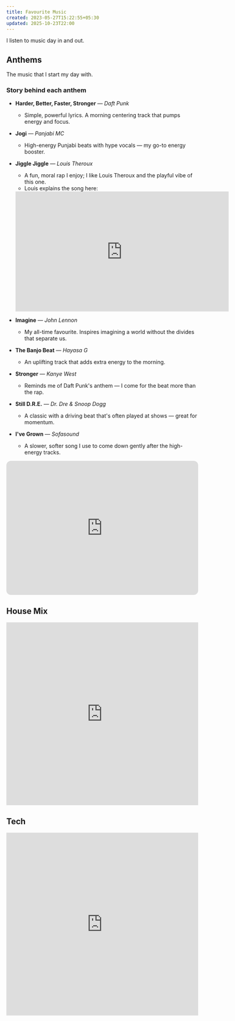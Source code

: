 ```yaml
---
title: Favourite Music
created: 2023-05-27T15:22:55+05:30
updated: 2025-10-23T22:00
---
```

I listen to music day in and out.


## Anthems

The music that I start my day with.

### Story behind each anthem

- **Harder, Better, Faster, Stronger** — _Daft Punk_
  - Simple, powerful lyrics. A morning centering track that pumps energy and focus.

- **Jogi** — _Panjabi MC_
  - High-energy Punjabi beats with hype vocals — my go-to energy booster.

- **Jiggle Jiggle** — _Louis Theroux_
  - A fun, moral rap I enjoy; I like Louis Theroux and the playful vibe of this one.
  - Louis explains the song here:

  <iframe width="560" height="315" src="https://www.youtube.com/embed/w37PVdQr5Ak" title="Louis Theroux on Jiggle Jiggle" frameborder="0" allow="accelerometer; autoplay; clipboard-write; encrypted-media; gyroscope; picture-in-picture; web-share" allowfullscreen></iframe>

- **Imagine** — _John Lennon_
  - My all-time favourite. Inspires imagining a world without the divides that separate us.

- **The Banjo Beat** — _Hayasa G_
  - An uplifting track that adds extra energy to the morning.

- **Stronger** — _Kanye West_
  - Reminds me of Daft Punk's anthem — I come for the beat more than the rap.

- **Still D.R.E.** — _Dr. Dre & Snoop Dogg_
  - A classic with a driving beat that's often played at shows — great for momentum.

- **I've Grown** — _Sofasound_
  - A slower, softer song I use to come down gently after the high-energy tracks.

<iframe style="border-radius:12px" src="https://open.spotify.com/embed/playlist/1rlyg0ha1nYWOnHWvIyyh2?utm_source=generator&theme=0" width="100%" height="352" frameBorder="0" allowfullscreen="" allow="autoplay; clipboard-write; encrypted-media; fullscreen; picture-in-picture" loading="lazy"></iframe>


## House Mix

<iframe width="100%" height="480" src="https://www.youtube.com/embed/xpvjPsme8_k?si=JbcG-haJEQToZAla" title="Chill playlist" frameborder="0" allow="accelerometer; autoplay; clipboard-write; encrypted-media; gyroscope; picture-in-picture; web-share" referrerpolicy="strict-origin-when-cross-origin" allowfullscreen></iframe>

## Tech

<iframe width="100%" height="480" src="https://www.youtube.com/embed/6MAzUT1YhWE" title="Tech — YouTube" frameborder="0" allow="accelerometer; autoplay; clipboard-write; encrypted-media; gyroscope; picture-in-picture; web-share" referrerpolicy="strict-origin-when-cross-origin" allowfullscreen></iframe>